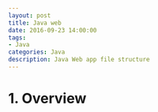 ```yaml
---
layout: post
title: Java web
date: 2016-09-23 14:00:00
tags:
- Java
categories: Java
description: Java Web app file structure
---
```


# 1. Overview
